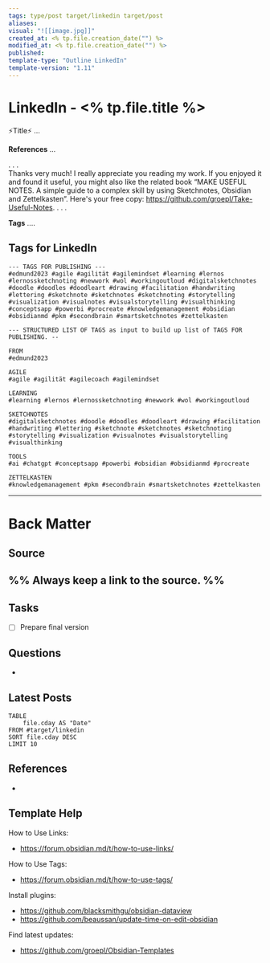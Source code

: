 ```yaml
---
tags: type/post target/linkedin target/post 
aliases:
visual: "![[image.jpg]]"
created_at: <% tp.file.creation_date("") %>
modified_at: <% tp.file.creation_date("") %>
published:
template-type: "Outline LinkedIn"
template-version: "1.11"
---
```


# LinkedIn - <% tp.file.title %>

<!-- Main content of this story -->
⚡️Title⚡️
...

**References**
...

. . .  
Thanks very much! I really appreciate you reading my work. If you enjoyed it and found it useful, you might also like the related book “MAKE USEFUL NOTES. A simple guide to a complex skill by using Sketchnotes, Obsidian and Zettelkasten”. Here's your free copy: https://github.com/groepl/Take-Useful-Notes. 
. . .  

**Tags**
....

## Tags for LinkedIn

```
--- TAGS FOR PUBLISHING ---
#edmund2023 #agile #agilität #agilemindset #learning #lernos #lernossketchnoting #newwork #wol #workingoutloud #digitalsketchnotes #doodle #doodles #doodleart #drawing #facilitation #handwriting #lettering #sketchnote #sketchnotes #sketchnoting #storytelling #visualization #visualnotes #visualstorytelling #visualthinking #conceptsapp #powerbi #procreate #knowledgemanagement #obsidian #obsidianmd #pkm #secondbrain #smartsketchnotes #zettelkasten 
```

```
--- STRUCTURED LIST OF TAGS as input to build up list of TAGS FOR PUBLISHING. --

FROM
#edmund2023

AGILE
#agile #agilität #agilecoach #agilemindset 

LEARNING
#learning #lernos #lernossketchnoting #newwork #wol #workingoutloud 

SKETCHNOTES
#digitalsketchnotes #doodle #doodles #doodleart #drawing #facilitation #handwriting #lettering #sketchnote #sketchnotes #sketchnoting #storytelling #visualization #visualnotes #visualstorytelling #visualthinking

TOOLS
#ai #chatgpt #conceptsapp #powerbi #obsidian #obsidianmd #procreate 

ZETTELKASTEN
#knowledgemanagement #pkm #secondbrain #smartsketchnotes #zettelkasten 
```

---
# Back Matter
## Source
%% Always keep a link to the source. %%
- 

## Tasks
<!-- What remains to be done do get the final version? --> 
- [ ] Prepare final version 


## Questions
<!-- What remains for you to consider in the draft version? --> 
- 

## Latest Posts
<!-- Links to chapters from e-book -->

```dataview
TABLE 
	file.cday AS "Date"
FROM #target/linkedin 
SORT file.cday DESC
LIMIT 10
```

## References
<!-- Links to pages not referenced in the content -->
- 

## Template Help
How to Use Links:
- https://forum.obsidian.md/t/how-to-use-links/

How to Use Tags: 
- https://forum.obsidian.md/t/how-to-use-tags/

Install plugins: 
- https://github.com/blacksmithgu/obsidian-dataview
- https://github.com/beaussan/update-time-on-edit-obsidian

Find latest updates: 
- https://github.com/groepl/Obsidian-Templates
